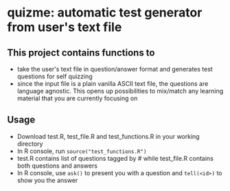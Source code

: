 # quizme: automatic test generator from user's text file

## This project contains functions to 
- take the user's text file in question/answer format and generates test questions for self quizzing
- since the input file is a plain vanilla ASCII text file, the questions are language agnostic. This opens up possibilities to mix/match any learning material that you are currently focusing on

## Usage
- Download test.R, test_file.R and test_functions.R in your working directory
- In R console, run `source("test_functions.R")`
- test.R contains list of questions tagged by #<id> while test_file.R contains both questions and answers
- In R console, use `ask()` to present you with a question and `tell(<id>)` to show you the answer
